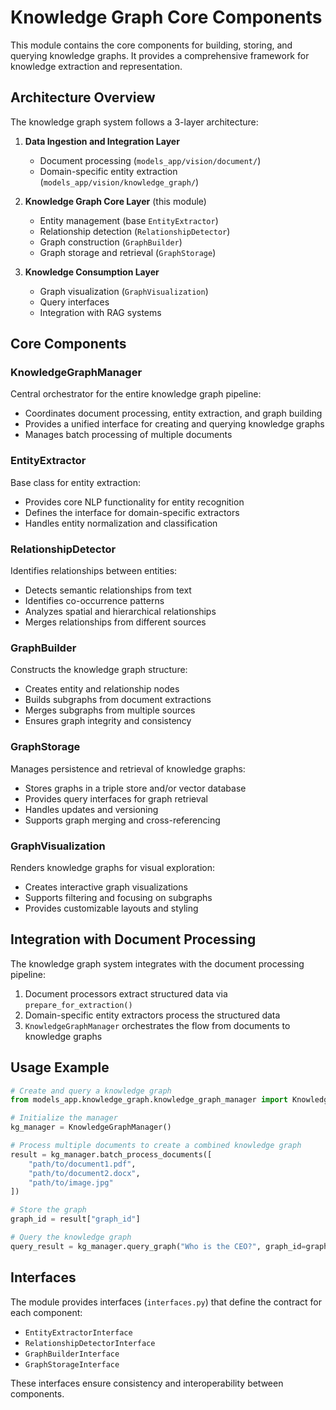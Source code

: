 # Knowledge Graph Core Components

This module contains the core components for building, storing, and querying knowledge graphs. It provides a comprehensive framework for knowledge extraction and representation.

## Architecture Overview

The knowledge graph system follows a 3-layer architecture:

1. **Data Ingestion and Integration Layer**
   - Document processing (`models_app/vision/document/`)
   - Domain-specific entity extraction (`models_app/vision/knowledge_graph/`)

2. **Knowledge Graph Core Layer** (this module)
   - Entity management (base `EntityExtractor`)
   - Relationship detection (`RelationshipDetector`)
   - Graph construction (`GraphBuilder`)
   - Graph storage and retrieval (`GraphStorage`)

3. **Knowledge Consumption Layer**
   - Graph visualization (`GraphVisualization`)
   - Query interfaces
   - Integration with RAG systems

## Core Components

### KnowledgeGraphManager

Central orchestrator for the entire knowledge graph pipeline:
- Coordinates document processing, entity extraction, and graph building
- Provides a unified interface for creating and querying knowledge graphs
- Manages batch processing of multiple documents

### EntityExtractor

Base class for entity extraction:
- Provides core NLP functionality for entity recognition
- Defines the interface for domain-specific extractors
- Handles entity normalization and classification

### RelationshipDetector

Identifies relationships between entities:
- Detects semantic relationships from text
- Identifies co-occurrence patterns
- Analyzes spatial and hierarchical relationships
- Merges relationships from different sources

### GraphBuilder

Constructs the knowledge graph structure:
- Creates entity and relationship nodes
- Builds subgraphs from document extractions
- Merges subgraphs from multiple sources
- Ensures graph integrity and consistency

### GraphStorage

Manages persistence and retrieval of knowledge graphs:
- Stores graphs in a triple store and/or vector database
- Provides query interfaces for graph retrieval
- Handles updates and versioning
- Supports graph merging and cross-referencing

### GraphVisualization

Renders knowledge graphs for visual exploration:
- Creates interactive graph visualizations
- Supports filtering and focusing on subgraphs
- Provides customizable layouts and styling

## Integration with Document Processing

The knowledge graph system integrates with the document processing pipeline:

1. Document processors extract structured data via `prepare_for_extraction()`
2. Domain-specific entity extractors process the structured data
3. `KnowledgeGraphManager` orchestrates the flow from documents to knowledge graphs

## Usage Example

```python
# Create and query a knowledge graph
from models_app.knowledge_graph.knowledge_graph_manager import KnowledgeGraphManager

# Initialize the manager
kg_manager = KnowledgeGraphManager()

# Process multiple documents to create a combined knowledge graph
result = kg_manager.batch_process_documents([
    "path/to/document1.pdf",
    "path/to/document2.docx",
    "path/to/image.jpg"
])

# Store the graph
graph_id = result["graph_id"]

# Query the knowledge graph
query_result = kg_manager.query_graph("Who is the CEO?", graph_id=graph_id)
```

## Interfaces

The module provides interfaces (`interfaces.py`) that define the contract for each component:
- `EntityExtractorInterface`
- `RelationshipDetectorInterface`
- `GraphBuilderInterface`
- `GraphStorageInterface`

These interfaces ensure consistency and interoperability between components. 